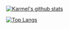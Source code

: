 [![Karmel's github stats](https://github-readme-stats.vercel.app/api?username=KSZLAGK&theme=onedark&show_icons=true&count_private=true&include_all_commits=true)](https://github.com/KSZLAGK)

[![Top Langs](https://github-readme-stats.vercel.app/api/top-langs/?username=KSZLAGK&theme=onedark&langs_count=6&layout=compact)](https://github.com/KSZLAGK)
